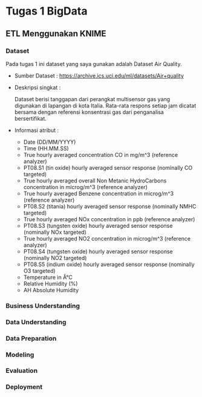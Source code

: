 # Tugas 1 BigData

## ETL Menggunakan KNIME

### Dataset 
Pada tugas 1 ini dataset yang saya gunakan adalah Dataset Air Quality.
  - Sumber Dataset : https://archive.ics.uci.edu/ml/datasets/Air+quality
  - Deskripsi singkat :
  
    Dataset berisi tanggapan dari perangkat multisensor gas yang digunakan di lapangan di kota Italia. Rata-rata respons setiap jam dicatat bersama dengan referensi konsentrasi gas dari penganalisa bersertifikat.
   - Informasi atribut :
      - Date (DD/MM/YYYY)
      - Time (HH.MM.SS)
      - True hourly averaged concentration CO in mg/m^3 (reference analyzer)
      - PT08.S1 (tin oxide) hourly averaged sensor response (nominally CO targeted)
      - True hourly averaged overall Non Metanic HydroCarbons concentration in microg/m^3 (reference analyzer)
      - True hourly averaged Benzene concentration in microg/m^3 (reference analyzer)
      - PT08.S2 (titania) hourly averaged sensor response (nominally NMHC targeted)
      - True hourly averaged NOx concentration in ppb (reference analyzer)
      - PT08.S3 (tungsten oxide) hourly averaged sensor response (nominally NOx targeted)
      - True hourly averaged NO2 concentration in microg/m^3 (reference analyzer)
      - PT08.S4 (tungsten oxide) hourly averaged sensor response (nominally NO2 targeted)
      - PT08.S5 (indium oxide) hourly averaged sensor response (nominally O3 targeted)
      - Temperature in Â°C
      - Relative Humidity (%)
      - AH Absolute Humidity

### Business Understanding

### Data Understanding

### Data Preparation

### Modeling

### Evaluation

### Deployment
